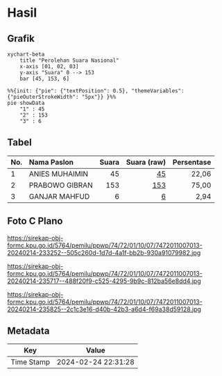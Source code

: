 # Hasil

## Grafik

```mermaid
xychart-beta
    title "Perolehan Suara Nasional"
    x-axis [01, 02, 03]
    y-axis "Suara" 0 --> 153
    bar [45, 153, 6]
```

```mermaid
%%{init: {"pie": {"textPosition": 0.5}, "themeVariables": {"pieOuterStrokeWidth": "5px"}} }%%
pie showData
    "1" : 45
    "2" : 153
    "3" : 6
```

## Tabel

| No. | Nama Paslon    | Suara | Suara (raw) | Persentase |
|:--- |:-------------- | -----:| -----------:| ----------:|
| 1   | ANIES MUHAIMIN | 45    | [45][p-1]   | 22,06      |
| 2   | PRABOWO GIBRAN | 153   | [153][p-2]  | 75,00      |
| 3   | GANJAR MAHFUD  | 6     | [6][p-3]    | 2,94       |


[p-1]: https://github.com/gigit-pemilu/pemilu-2024/blob/main/pilpres/hitung-suara/sub/74-sulawesi-tenggara/sub/72-kota-bau-bau/sub/01-betoambari/sub/1007-katobengke/sub/013-tps/sub/paslon-1.txt
[p-2]: https://github.com/gigit-pemilu/pemilu-2024/blob/main/pilpres/hitung-suara/sub/74-sulawesi-tenggara/sub/72-kota-bau-bau/sub/01-betoambari/sub/1007-katobengke/sub/013-tps/sub/paslon-2.txt
[p-3]: https://github.com/gigit-pemilu/pemilu-2024/blob/main/pilpres/hitung-suara/sub/74-sulawesi-tenggara/sub/72-kota-bau-bau/sub/01-betoambari/sub/1007-katobengke/sub/013-tps/sub/paslon-3.txt

## Foto C Plano

https://sirekap-obj-formc.kpu.go.id/5764/pemilu/ppwp/74/72/01/10/07/7472011007013-20240214-233252--505c260d-1d7d-4a1f-bb2b-930a91079982.jpg

https://sirekap-obj-formc.kpu.go.id/5764/pemilu/ppwp/74/72/01/10/07/7472011007013-20240214-235717--488f20f9-c525-4295-9b9c-812ba56e8dd4.jpg

https://sirekap-obj-formc.kpu.go.id/5764/pemilu/ppwp/74/72/01/10/07/7472011007013-20240214-235825--2c1c3e16-d40b-42b3-a6d4-f69a38d59128.jpg


## Metadata

| Key        | Value               |
| ---------- | ------------------- |
| Time Stamp | 2024-02-24 22:31:28 |



